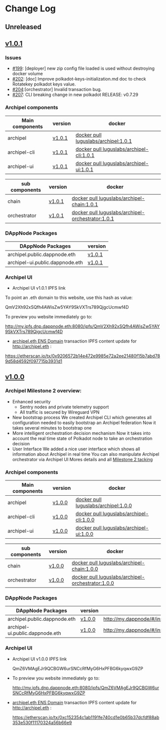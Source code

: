 # Change Log

## Unreleased

<!--New features/improvements/fixes go here-->

## [v1.0.1](https://github.com/luguslabs/archipel/releases/tag/v1.0.1)

### Issues

- [#199](https://github.com/luguslabs/archipel/issues/199): [deployer] new zip config file loaded is used without destroying docker volume
- [#202](https://github.com/luguslabs/archipel/issues/202): [doc] Improve polkadot-keys-initialization.md  doc to check Rotatekey polkadot keys value.
- [#204](https://github.com/luguslabs/archipel/issues/204):[orchestrator] Invalid transaction bug.
- [#207](https://github.com/luguslabs/archipel/issues/207): CLI breaking change in new polkadot RELEASE: v0.7.29

### Archipel components
Main components | version | docker |
-------------------------|-----------|-----------|
archipel | [v1.0.1](https://github.com/luguslabs/archipel/tree/v1.0.0/deployer/archipel) |[docker pull luguslabs/archipel:1.0.1](https://hub.docker.com/layers/luguslabs/archipel/1.0.1/images/sha256-84ca11aa955587a1a8f966bd493f8d639ddbfbc32c01827017152e3750bddb74?context=repo)|
archipel-cli | [v1.0.1](https://github.com/luguslabs/archipel/tree/v1.0.0/cli) |[docker pull luguslabs/archipel-cli:1.0.1](https://hub.docker.com/layers/luguslabs/archipel-cli/1.0.1/images/sha256-5fc03fd2df6c780d2c1c8ee5109c3b18e56b9e0b5fb223887e16470d20776ddb?context=repo)|
archipel-ui | [v1.0.1](https://github.com/luguslabs/archipel/tree/v1.0.0/ui) | [docker pull luguslabs/archipel-ui:1.0.1](https://hub.docker.com/layers/luguslabs/archipel-ui/1.0.1/images/sha256-141e6ab4cd0da600445ed92f60606f0019a63d39450c1754eebcbe6226ccdab4?context=repo)|

sub components | version | docker |
-----------------------|-----------| --------- |
chain | [v1.0.1](https://github.com/luguslabs/archipel/tree/v1.0.1/chain) |[docker pull luguslabs/archipel-chain:1.0.1](https://hub.docker.com/layers/luguslabs/archipel-chain/1.0.1/images/sha256-ae156cf42ef8367bc0347d4f16df14044339a1641752c386fe74557d6d8f9a2b?context=repo)
orchestrator | [v1.0.1](https://github.com/luguslabs/archipel/tree/v1.0.0/orchestrator) |[docker pull luguslabs/archipel-orchestrator:1.0.1](https://hub.docker.com/layers/luguslabs/archipel-orchestrator/1.0.1/images/sha256-73c7163d8f6414bdcec7578e510377ac599c80e5ac7ad67eb1168f75c55b274a?context=repo)|

### DAppNode Packages

DAppNode Packages | version |
------------------|---------|
archipel.public.dappnode.eth|[v1.0.1](https://github.com/luguslabs/DAppNodePackage-archipel/releases/tag/v1.0.1)|
archipel-ui.public.dappnode.eth|[v1.0.1](https://github.com/luguslabs/DAppNodePackage-archipel-ui/releases/tag/v1.0.1)|

### Archipel UI
 - Archipel UI v1.0.1 IPFS link 

To point an .eth domain to this website, use this hash as value:

   QmV2Xh92xSQfh4AWisZw5YAY9SkVXTrs789QjgcUcmwf4D

To preview you website immediately go to:

   http://my.ipfs.dnp.dappnode.eth:8080/ipfs/QmV2Xh92xSQfh4AWisZw5YAY9SkVXTrs789QjgcUcmwf4D

- [archipel.eth ENS Domain](https://app.ens.domains/name/archipel.eth) transaction IPFS content update for http://archipel.eth : 

https://etherscan.io/tx/0x9206572b14e472e9985e72a2ee21480f15b7abd789d58d4592f097715b3931d1


## [v1.0.0](https://github.com/luguslabs/archipel/releases/tag/v1.0.0)

### Archipel Milestone 2 overview:
- Enhanced security
  - Sentry nodes and private telemetry support
  - All traffic is secured by Wireguard VPN
- New bootstrap process
We created Archipel CLI which generates all configuration needed to easily bootstrap an Archipel federation
Now it takes several minutes to bootstrap one
- More intelligent orchestration decision mechanism
Now it takes into account the real time state of Polkadot node to take an orchestration decision
- User Interface
We added a nice user interface which shows all information about Archipel in real time
You can also manipulate Archipel orchestrator via Archipel UI
Mores details and all [Milestone 2 tacking](https://github.com/luguslabs/archipel/milestone/1?closed=1)

### Archipel components
Main components | version | docker |
-------------------------|-----------|-----------|
archipel | [v1.0.0](https://github.com/luguslabs/archipel/tree/v1.0.0/deployer/archipel) |[docker pull luguslabs/archipel:1.0.0](https://hub.docker.com/layers/luguslabs/archipel/1.0.0/images/sha256-2265ac4d9692b7000ca364adc6d43db99182c731da77bef770826076f167a187?context=explore)|
archipel-cli | [v1.0.0](https://github.com/luguslabs/archipel/tree/v1.0.0/cli) |[docker pull luguslabs/archipel-cli:1.0.0](https://hub.docker.com/layers/luguslabs/archipel-cli/1.0.0/images/sha256-365f07b50de5d5ac9a2460fc0bacce0b1cb87f44c2bb522fd1db63e6acbac1fc?context=explore)|
archipel-ui | [v1.0.0](https://github.com/luguslabs/archipel/tree/v1.0.0/ui) | [docker pull luguslabs/archipel-ui:1.0.0](https://hub.docker.com/layers/luguslabs/archipel-ui/1.0.0/images/sha256-a9ac15a473e7ee95fe90df41f9fa7ddcc567913fa9c40a40d0469e21a5eba648?context=explore)|

sub components | version | docker |
-----------------------|-----------| --------- |
chain | [v1.0.0](https://github.com/luguslabs/archipel/tree/v1.0.0/chain) |[docker pull luguslabs/archipel-chain:1.0.0](https://hub.docker.com/layers/luguslabs/archipel-chain/1.0.0/images/sha256-6f5db705fa565e6e57e5e15bc8ad74b0e0076880cbe6d5cd7642389f2a4339e8?context=explore)
orchestrator | [v1.0.0](https://github.com/luguslabs/archipel/tree/v1.0.0/orchestrator) |[docker pull luguslabs/archipel-orchestrator:1.0.0](https://hub.docker.com/layers/luguslabs/archipel-orchestrator/1.0.0/images/sha256-a1db5148b1439bd8647b9fb981866e04f2ac6f307e25642c713b450a841287b3?context=explore)|

### DAppNode Packages

DAppNode Packages | version | link |
-----------------------------|------------|------|
archipel.public.dappnode.eth|[v1.0.0](https://github.com/luguslabs/DAppNodePackage-archipel/releases/tag/v1.0.0)|http://my.dappnode/#/installer/%2Fipfs%2FQmXvCAAtrA9uBoarW6srVy3RWNo7insxXYKcomjEP19Cgf|
archipel-ui.public.dappnode.eth|[v1.0.0](https://github.com/luguslabs/DAppNodePackage-archipel-ui/releases/tag/v1.0.0)|http://my.dappnode/#/installer/%2Fipfs%2FQmXo7KtDytsjLuP7iwX4ocWX8s8aXk5hcSPRPB3ivrsMHL|

### Archipel UI
 - Archipel UI v1.0.0 IPFS link 

   QmZ6VMAgEJr9QCBGW6urSNCcRfMyG6HxPFBG6kyqwxG9ZP

- To preview you website immediately go to:

   http://my.ipfs.dnp.dappnode.eth:8080/ipfs/QmZ6VMAgEJr9QCBGW6urSNCcRfMyG6HxPFBG6kyqwxG9ZP

- [archipel.eth ENS Domain](https://app.ens.domains/name/archipel.eth) transaction IPFS content update for http://archipel.eth : 

   https://etherscan.io/tx/0xc152354c1ab1191fe740cd1e0b65b37dcfdf88ab353e530f11170324a56b66e9
